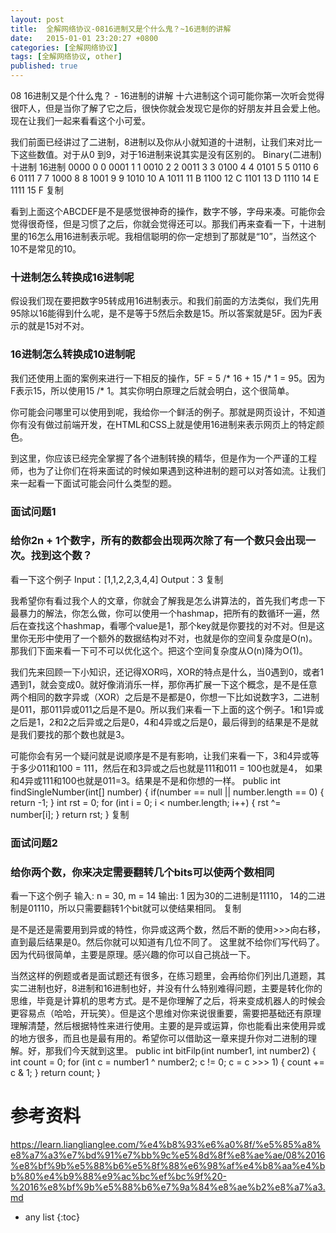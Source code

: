 ```yaml
---
layout: post
title:  全解网络协议-0816进制又是个什么鬼？~16进制的讲解
date:   2015-01-01 23:20:27 +0800
categories: [全解网络协议]
tags: [全解网络协议, other]
published: true
---
```




08 16进制又是个什么鬼？ - 16进制的讲解
十六进制这个词可能你第一次听会觉得很吓人，但是当你了解了它之后，很快你就会发现它是你的好朋友并且会爱上他。现在让我们一起来看看这个小可爱。

我们前面已经讲过了二进制，8进制以及你从小就知道的十进制，让我们来对比一下这些数值。对于从0 到9，对于16进制来说其实是没有区别的。
Binary(二进制) 十进制 16进制 0000 0 0 0001 1 1 0010 2 2 0011 3 3 0100 4 4 0101 5 5 0110 6 6 0111 7 7 1000 8 8 1001 9 9 1010 10 A 1011 11 B 1100 12 C 1101 13 D 1110 14 E 1111 15 F 复制

看到上面这个ABCDEF是不是感觉很神奇的操作，数字不够，字母来凑。可能你会觉得很奇怪，但是习惯了之后，你就会觉得还可以。那我们再来查看一下，十进制里的16怎么用16进制表示呢。我相信聪明的你一定想到了那就是“10”，当然这个10不是常见的10。

### 十进制怎么转换成16进制呢

假设我们现在要把数字95转成用16进制表示。和我们前面的方法类似，我们先用95除以16能得到什么呢，是不是等于5然后余数是15。所以答案就是5F。因为F表示的就是15对不对。

### 16进制怎么转换成10进制呢

我们还使用上面的案例来进行一下相反的操作，5F = 5 /* 16 + 15 /* 1 = 95。因为F表示15，所以使用15 /* 1。其实你明白原理之后就会明白，这个很简单。

你可能会问哪里可以使用到呢，我给你一个鲜活的例子。那就是网页设计，不知道你有没有做过前端开发，在HTML和CSS上就是使用16进制来表示网页上的特定颜色。

到这里，你应该已经完全掌握了各个进制转换的精华，但是作为一个严谨的工程师，也为了让你们在将来面试的时候如果遇到这种进制的题可以对答如流。让我们来一起看一下面试可能会问什么类型的题。

### 面试问题1

### 给你2n + 1个数字，所有的数都会出现两次除了有一个数只会出现一次。找到这个数？

看一下这个例子 Input：[1,1,2,2,3,4,4] Output：3 复制

我希望你有看过我个人的文章，你就会了解我是怎么讲算法的，首先我们考虑一下最暴力的解法，你怎么做，你可以使用一个hashmap，把所有的数循环一遍，然后在查找这个hashmap，看哪个value是1，那个key就是你要找的对不对。但是这里你无形中使用了一个额外的数据结构对不对，也就是你的空间复杂度是O(n)。那我们下面来看一下可不可以优化这个。把这个空间复杂度从O(n)降为O(1)。

我们先来回顾一下小知识，还记得XOR吗，XOR的特点是什么，当0遇到0，或者1遇到1，就会变成0。就好像消消乐一样，那你再扩展一下这个概念，是不是任意两个相同的数字异或（XOR）之后是不是都是0，你想一下比如说数字3，二进制是011，那011异或011之后是不是0。所以我们来看一下上面的这个例子。1和1异或之后是1，2和2之后异或之后是0，4和4异或之后是0，最后得到的结果是不是就是我们要找的那个数也就是3。

可能你会有另一个疑问就是说顺序是不是有影响，让我们来看一下，3和4异或等于多少011和100 = 111，然后在和3异或之后也就是111和011 = 100也就是4， 如果和4异或111和100也就是011=3。结果是不是和你想的一样。
public int findSingleNumber(int[] number) { if(number == null || number.length == 0) { return -1; } int rst = 0; for (int i = 0; i < number.length; i++) { rst ^= number[i]; } return rst; } 复制

### 面试问题2

### 给你两个数，你来决定需要翻转几个bits可以使两个数相同

看一下这个例子 输入: n = 30, m = 14 输出: 1 因为30的二进制是11110， 14的二进制是01110，所以只需要翻转1个bit就可以使结果相同。 复制

是不是还是需要用到异或的特性，你异或这两个数，然后不断的使用>>>向右移，直到最后结果是0。然后你就可以知道有几位不同了。 这里就不给你们写代码了。因为代码很简单，主要是原理。感兴趣的你可以自己挑战一下。

当然这样的例题或者是面试题还有很多，在练习题里，会再给你们列出几道题，其实二进制也好，8进制和16进制也好，并没有什么特别难得问题，主要是转化你的思维，毕竟是计算机的思考方式。是不是你理解了之后，将来变成机器人的时候会更容易点（哈哈，开玩笑）。但是这个思维对你来说很重要，需要把基础还有原理理解清楚，然后根据特性来进行使用。主要的是异或运算，你也能看出来使用异或的地方很多，而且也是最有用的。希望你可以借助这一章来提升你对二进制的理解。好，那我们今天就到这里。
public int bitFilp(int number1, int number2) { int count = 0; for (int c = number1 ^ number2; c != 0; c = c >>> 1) { count += c & 1; } return count; }




# 参考资料

https://learn.lianglianglee.com/%e4%b8%93%e6%a0%8f/%e5%85%a8%e8%a7%a3%e7%bd%91%e7%bb%9c%e5%8d%8f%e8%ae%ae/08%2016%e8%bf%9b%e5%88%b6%e5%8f%88%e6%98%af%e4%b8%aa%e4%bb%80%e4%b9%88%e9%ac%bc%ef%bc%9f%20-%2016%e8%bf%9b%e5%88%b6%e7%9a%84%e8%ae%b2%e8%a7%a3.md

* any list
{:toc}
